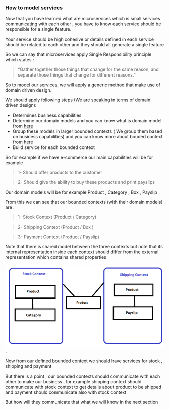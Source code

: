 
### How to model services
Now that you have learned what are microservices which is small services communicating with each other , you have to know each service should be responsible for a single feature.

Your service should be high cohesive or details defined in each service should be related to each other and they should all generate a single feature

So we can say that microservices apply Single Responsibility principle which states :

> “Gather together those things that change for the same reason, and separate those things that change for different reasons.”

So to model our services, we will apply a generic method that make use of domain driven design.

We should apply following steps (We are speaking in terms of domain driven design):

-   Determines business capabilities
-   Determine our domain models and you can know what is domain model from [here](https://martinfowler.com/eaaCatalog/domainModel.html) 
-   Group these models in larger bounded contexts ( We group them based on business capabilities) and you can know more about bouded context from [here](https://martinfowler.com/bliki/BoundedContext.html)
-   Build service for each bounded context

  

So for example if we have e-commerce our main capabilities will be for example

> 1- Should offer products to the customer

> 2- Should give the ability to buy these products and print payslips

Our domain models will be for example Product , Category , Box , Payslip  

From this we can see that our bounded contexts (with their domain models) are :

> 1- Stock Context (Product / Category)

> 2- Shipping Context (Product / Box )

> 3- Payment Context (Product / Payslip)

  

Note that there is shared model between the three contexts but note that its internal representation inside each context should differ from the external representation which contains shared properties

![img](images/chart.png).

Now from our defined bounded context we should have services for stock , shipping and payment

But there is a point , our bounded contexts should communicate with each other to make our business , for example shipping context should communicate with stock context to get details about product to be shipped and payment should communicate also with stock context

But how will they communicate that what we will know in the next section
